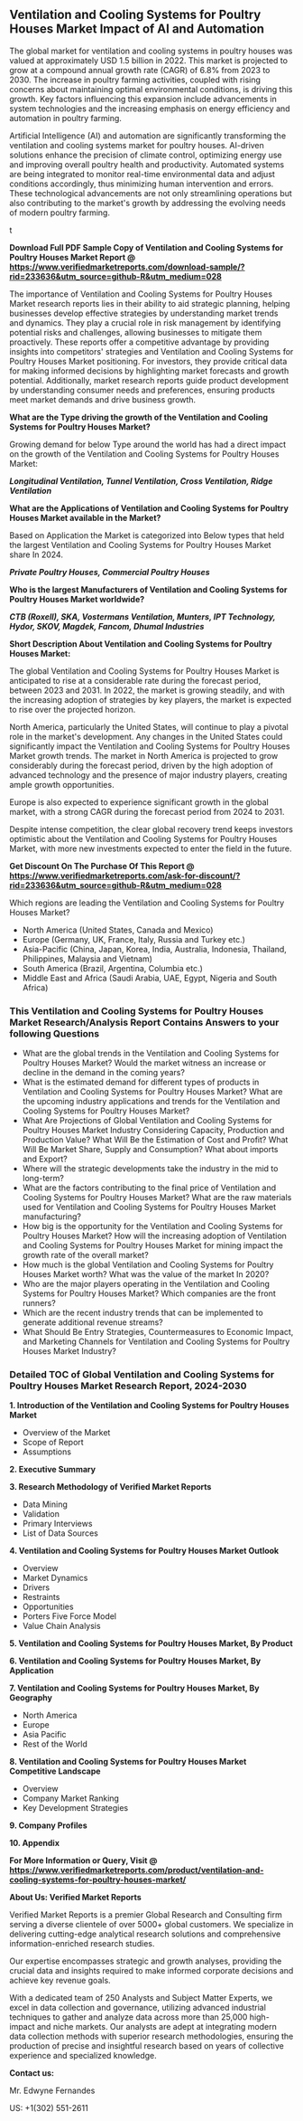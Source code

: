 <h2>Ventilation and Cooling Systems for Poultry Houses Market Impact of AI and Automation</h2><p>The global market for ventilation and cooling systems in poultry houses was valued at approximately USD 1.5 billion in 2022. This market is projected to grow at a compound annual growth rate (CAGR) of 6.8% from 2023 to 2030. The increase in poultry farming activities, coupled with rising concerns about maintaining optimal environmental conditions, is driving this growth. Key factors influencing this expansion include advancements in system technologies and the increasing emphasis on energy efficiency and automation in poultry farming.</p><p>Artificial Intelligence (AI) and automation are significantly transforming the ventilation and cooling systems market for poultry houses. AI-driven solutions enhance the precision of climate control, optimizing energy use and improving overall poultry health and productivity. Automated systems are being integrated to monitor real-time environmental data and adjust conditions accordingly, thus minimizing human intervention and errors. These technological advancements are not only streamlining operations but also contributing to the market's growth by addressing the evolving needs of modern poultry farming.</p>t</p><p id="" class=""><strong>Download Full PDF Sample Copy of Ventilation and Cooling Systems for Poultry Houses Market Report @ <a href="https://www.verifiedmarketreports.com/download-sample/?rid=233636&utm_source=github-R&utm_medium=028" target="_blank">https://www.verifiedmarketreports.com/download-sample/?rid=233636&utm_source=github-R&utm_medium=028</a></strong></p><p>The importance of&nbsp;Ventilation and Cooling Systems for Poultry Houses Market research reports lies in their ability to aid strategic planning, helping businesses develop effective strategies by understanding market trends and dynamics. They play a crucial role in risk management by identifying potential risks and challenges, allowing businesses to mitigate them proactively. These reports offer a competitive advantage by providing insights into competitors' strategies and Ventilation and Cooling Systems for Poultry Houses Market positioning. For investors, they provide critical data for making informed decisions by highlighting market forecasts and growth potential. Additionally, market research reports guide product development by understanding consumer needs and preferences, ensuring products meet market demands and drive business growth.</p><p><strong>What are the&nbsp;Type driving the growth of the Ventilation and Cooling Systems for Poultry Houses Market?</strong></p><p id="" class="">Growing demand for below Type around the world has had a direct impact on the growth of the Ventilation and Cooling Systems for Poultry Houses Market:</p><em><strong>Longitudinal Ventilation, Tunnel Ventilation, Cross Ventilation, Ridge Ventilation</strong></em></p><strong>What are the&nbsp;Applications&nbsp;of Ventilation and Cooling Systems for Poultry Houses Market available in the Market?</strong></p><p id="" class="">Based on Application the Market is categorized into Below types that held the largest Ventilation and Cooling Systems for Poultry Houses Market share In 2024.</p><em><strong>Private Poultry Houses, Commercial Poultry Houses</strong></em></p><strong>Who is the largest Manufacturers of Ventilation and Cooling Systems for Poultry Houses Market worldwide?</strong></p><p><em><strong>CTB (Roxell), SKA, Vostermans Ventilation, Munters, IPT Technology, Hydor, SKOV, Magdek, Fancom, Dhumal Industries</strong></em></p><p id="" class=""><strong>Short Description About Ventilation and Cooling Systems for Poultry Houses Market:</strong></p><p>The global Ventilation and Cooling Systems for Poultry Houses Market is anticipated to rise at a considerable rate during the forecast period, between 2023 and 2031. In 2022, the market is growing steadily, and with the increasing adoption of strategies by key players, the market is expected to rise over the projected horizon.</p><p>North America, particularly the United States, will continue to play a pivotal role in the market's development. Any changes in the United States could significantly impact the Ventilation and Cooling Systems for Poultry Houses Market growth trends. The market in North America is projected to grow considerably during the forecast period, driven by the high adoption of advanced technology and the presence of major industry players, creating ample growth opportunities.</p><p>Europe is also expected to experience significant growth in the global market, with a strong CAGR during the forecast period from 2024 to 2031.</p><p>Despite intense competition, the clear global recovery trend keeps investors optimistic about the Ventilation and Cooling Systems for Poultry Houses Market, with more new investments expected to enter the field in the future.</p><p id="" class=""><strong>Get Discount On The Purchase Of This Report @ <a href="https://www.verifiedmarketreports.com/ask-for-discount/?rid=233636&utm_source=github-R&utm_medium=028" target="_blank">https://www.verifiedmarketreports.com/ask-for-discount/?rid=233636&utm_source=github-R&utm_medium=028</a></strong></p>Which regions are leading the Ventilation and Cooling Systems for Poultry Houses Market?</p><ul><li>North America (United States, Canada and Mexico)</li><li>Europe (Germany, UK, France, Italy, Russia and Turkey etc.)</li><li>Asia-Pacific (China, Japan, Korea, India, Australia, Indonesia, Thailand, Philippines, Malaysia and Vietnam)</li><li>South America (Brazil, Argentina, Columbia etc.)</li><li>Middle East and Africa (Saudi Arabia, UAE, Egypt, Nigeria and South Africa)</li></ul><h3 id="" class="">This Ventilation and Cooling Systems for Poultry Houses Market Research/Analysis Report Contains Answers to your following Questions</h3><ul><li>What are the global trends in the Ventilation and Cooling Systems for Poultry Houses Market? Would the market witness an increase or decline in the demand in the coming years?</li><li>What is the estimated demand for different types of products in Ventilation and Cooling Systems for Poultry Houses Market? What are the upcoming industry applications and trends for the Ventilation and Cooling Systems for Poultry Houses Market?</li><li>What Are Projections of Global Ventilation and Cooling Systems for Poultry Houses Market Industry Considering Capacity, Production and Production Value? What Will Be the Estimation of Cost and Profit? What Will Be Market Share, Supply and Consumption? What about imports and Export?</li><li>Where will the strategic developments take the industry in the mid to long-term?</li><li>What are the factors contributing to the final price of Ventilation and Cooling Systems for Poultry Houses Market? What are the raw materials used for Ventilation and Cooling Systems for Poultry Houses Market manufacturing?</li><li>How big is the opportunity for the Ventilation and Cooling Systems for Poultry Houses Market? How will the increasing adoption of Ventilation and Cooling Systems for Poultry Houses Market for mining impact the growth rate of the overall market?</li><li>How much is the global Ventilation and Cooling Systems for Poultry Houses Market worth? What was the value of the market In 2020?</li><li>Who are the major players operating in the Ventilation and Cooling Systems for Poultry Houses Market? Which companies are the front runners?</li><li>Which are the recent industry trends that can be implemented to generate additional revenue streams?</li><li>What Should Be Entry Strategies, Countermeasures to Economic Impact, and Marketing Channels for Ventilation and Cooling Systems for Poultry Houses Market Industry?</li></ul><h3 id="" class="">Detailed TOC of Global Ventilation and Cooling Systems for Poultry Houses Market Research Report, 2024-2030</h3><p id="" class=""><strong>1. Introduction of the Ventilation and Cooling Systems for Poultry Houses Market</strong></p><ul><li>Overview of the Market</li><li>Scope of Report</li><li>Assumptions</li></ul><p id="" class=""><strong>2. Executive Summary</strong></p><p id="" class=""><strong>3. Research Methodology of Verified Market Reports</strong></p><ul><li>Data Mining</li><li>Validation</li><li>Primary Interviews</li><li>List of Data Sources</li></ul><p id="" class=""><strong>4. Ventilation and Cooling Systems for Poultry Houses Market Outlook</strong></p><ul><li>Overview</li><li>Market Dynamics</li><li>Drivers</li><li>Restraints</li><li>Opportunities</li><li>Porters Five Force Model</li><li>Value Chain Analysis</li></ul><p id="" class=""><strong>5. Ventilation and Cooling Systems for Poultry Houses Market, By Product</strong></p><p id="" class=""><strong>6. Ventilation and Cooling Systems for Poultry Houses Market, By Application</strong></p><p id="" class=""><strong>7. Ventilation and Cooling Systems for Poultry Houses Market, By Geography</strong></p><ul><li>North America</li><li>Europe</li><li>Asia Pacific</li><li>Rest of the World</li></ul><p id="" class=""><strong>8. Ventilation and Cooling Systems for Poultry Houses Market Competitive Landscape</strong></p><ul><li>Overview</li><li>Company Market Ranking</li><li>Key Development Strategies</li></ul><p id="" class=""><strong>9. Company Profiles</strong></p><p id="" class=""><strong>10. Appendix</strong></p><p id="" class=""><strong>For More Information or Query, Visit @ <a href="https://www.verifiedmarketreports.com/product/ventilation-and-cooling-systems-for-poultry-houses-market/" target="_blank">https://www.verifiedmarketreports.com/product/ventilation-and-cooling-systems-for-poultry-houses-market/</a></strong></p><p id="" class=""><strong>About Us: Verified Market Reports</strong></p><p id="" class="">Verified Market Reports is a premier Global Research and Consulting firm serving a diverse clientele of over 5000+ global customers. We specialize in delivering cutting-edge analytical research solutions and comprehensive information-enriched research studies.</p><p id="" class="">Our expertise encompasses strategic and growth analyses, providing the crucial data and insights required to make informed corporate decisions and achieve key revenue goals.</p><p id="" class="">With a dedicated team of 250 Analysts and Subject Matter Experts, we excel in data collection and governance, utilizing advanced industrial techniques to gather and analyze data across more than 25,000 high-impact and niche markets. Our analysts are adept at integrating modern data collection methods with superior research methodologies, ensuring the production of precise and insightful research based on years of collective experience and specialized knowledge.</p><p id="" class=""><strong>Contact us:</strong></p><p id="" class="">Mr. Edwyne Fernandes</p><p id="" class="">US: +1(302) 551-2611</p>